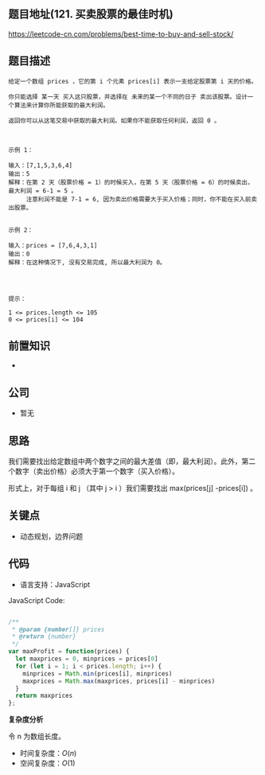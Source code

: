 
## 题目地址(121. 买卖股票的最佳时机)

https://leetcode-cn.com/problems/best-time-to-buy-and-sell-stock/

## 题目描述

```
给定一个数组 prices ，它的第 i 个元素 prices[i] 表示一支给定股票第 i 天的价格。

你只能选择 某一天 买入这只股票，并选择在 未来的某一个不同的日子 卖出该股票。设计一个算法来计算你所能获取的最大利润。

返回你可以从这笔交易中获取的最大利润。如果你不能获取任何利润，返回 0 。

 

示例 1：

输入：[7,1,5,3,6,4]
输出：5
解释：在第 2 天（股票价格 = 1）的时候买入，在第 5 天（股票价格 = 6）的时候卖出，最大利润 = 6-1 = 5 。
     注意利润不能是 7-1 = 6, 因为卖出价格需要大于买入价格；同时，你不能在买入前卖出股票。


示例 2：

输入：prices = [7,6,4,3,1]
输出：0
解释：在这种情况下, 没有交易完成, 所以最大利润为 0。


 

提示：

1 <= prices.length <= 105
0 <= prices[i] <= 104
```

## 前置知识

- 

## 公司

- 暂无

## 思路
我们需要找出给定数组中两个数字之间的最大差值（即，最大利润）。此外，第二个数字（卖出价格）必须大于第一个数字（买入价格）。

形式上，对于每组 i 和 j （其中 j > i ）我们需要找出 max(prices[j] -prices[i]) 。

## 关键点

-  动态规划，边界问题

## 代码

- 语言支持：JavaScript

JavaScript Code:

```javascript

/**
 * @param {number[]} prices
 * @return {number}
 */
var maxProfit = function(prices) {
  let maxprices = 0, minprices = prices[0]
  for (let i = 1; i < prices.length; i++) {
    minprices = Math.min(prices[i], minprices)
    maxprices = Math.max(maxprices, prices[i] - minprices)
  }
  return maxprices
};

```


**复杂度分析**

令 n 为数组长度。

- 时间复杂度：$O(n)$
- 空间复杂度：$O(1)$


